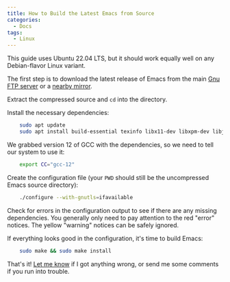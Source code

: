 ```yaml
---
title: How to Build the Latest Emacs from Source
categories:
  - Docs
tags:
  - Linux
---
```


This guide uses Ubuntu 22.04 LTS, but it should work equally well on any Debian-flavor Linux variant.

The first step is to download the latest release of Emacs from the main [Gnu FTP server](https://ftp.gnu.org/gnu/emacs/) or a [nearby mirror](http://ftpmirror.gnu.org/emacs/).

Extract the compressed source and `cd` into the directory.

Install the necessary dependencies:

```sh
    sudo apt update
    sudo apt install build-essential texinfo libx11-dev libxpm-dev libjpeg-dev libpng-dev libgif-dev libtiff-dev libgtk3.0-dev libncurses-dev automake autoconf gnutls-bin libgnutls30 libgccjit-12-dev
```

We grabbed version 12 of GCC with the dependencies, so we need to tell our system to use it:

```sh
    export CC="gcc-12"
```

Create the configuration file (your `PWD` should still be the uncompressed Emacs source directory):

```sh
    ./configure --with-gnutls=ifavailable
```

Check for errors in the configuration output to see if there are any missing dependencies. You generally only need to pay attention to the red "error" notices. The yellow "warning" notices can be safely ignored.

If everything looks good in the configuration, it's time to build Emacs:

```sh
    sudo make && sudo make install
```

That's it! [Let me know](/about) if I got anything wrong, or send me some comments if you run into trouble.
